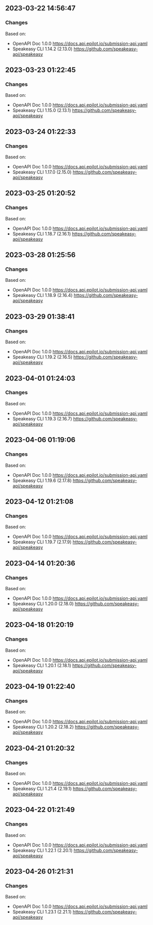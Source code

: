 

## 2023-03-22 14:56:47
### Changes
Based on:
- OpenAPI Doc 1.0.0 https://docs.api.epilot.io/submission-api.yaml
- Speakeasy CLI 1.14.2 (2.13.0) https://github.com/speakeasy-api/speakeasy

## 2023-03-23 01:22:45
### Changes
Based on:
- OpenAPI Doc 1.0.0 https://docs.api.epilot.io/submission-api.yaml
- Speakeasy CLI 1.15.0 (2.13.1) https://github.com/speakeasy-api/speakeasy

## 2023-03-24 01:22:33
### Changes
Based on:
- OpenAPI Doc 1.0.0 https://docs.api.epilot.io/submission-api.yaml
- Speakeasy CLI 1.17.0 (2.15.0) https://github.com/speakeasy-api/speakeasy

## 2023-03-25 01:20:52
### Changes
Based on:
- OpenAPI Doc 1.0.0 https://docs.api.epilot.io/submission-api.yaml
- Speakeasy CLI 1.18.7 (2.16.1) https://github.com/speakeasy-api/speakeasy

## 2023-03-28 01:25:56
### Changes
Based on:
- OpenAPI Doc 1.0.0 https://docs.api.epilot.io/submission-api.yaml
- Speakeasy CLI 1.18.9 (2.16.4) https://github.com/speakeasy-api/speakeasy

## 2023-03-29 01:38:41
### Changes
Based on:
- OpenAPI Doc 1.0.0 https://docs.api.epilot.io/submission-api.yaml
- Speakeasy CLI 1.19.2 (2.16.5) https://github.com/speakeasy-api/speakeasy

## 2023-04-01 01:24:03
### Changes
Based on:
- OpenAPI Doc 1.0.0 https://docs.api.epilot.io/submission-api.yaml
- Speakeasy CLI 1.19.3 (2.16.7) https://github.com/speakeasy-api/speakeasy

## 2023-04-06 01:19:06
### Changes
Based on:
- OpenAPI Doc 1.0.0 https://docs.api.epilot.io/submission-api.yaml
- Speakeasy CLI 1.19.6 (2.17.8) https://github.com/speakeasy-api/speakeasy

## 2023-04-12 01:21:08
### Changes
Based on:
- OpenAPI Doc 1.0.0 https://docs.api.epilot.io/submission-api.yaml
- Speakeasy CLI 1.19.7 (2.17.9) https://github.com/speakeasy-api/speakeasy

## 2023-04-14 01:20:36
### Changes
Based on:
- OpenAPI Doc 1.0.0 https://docs.api.epilot.io/submission-api.yaml
- Speakeasy CLI 1.20.0 (2.18.0) https://github.com/speakeasy-api/speakeasy

## 2023-04-18 01:20:19
### Changes
Based on:
- OpenAPI Doc 1.0.0 https://docs.api.epilot.io/submission-api.yaml
- Speakeasy CLI 1.20.1 (2.18.1) https://github.com/speakeasy-api/speakeasy

## 2023-04-19 01:22:40
### Changes
Based on:
- OpenAPI Doc 1.0.0 https://docs.api.epilot.io/submission-api.yaml
- Speakeasy CLI 1.20.2 (2.18.2) https://github.com/speakeasy-api/speakeasy

## 2023-04-21 01:20:32
### Changes
Based on:
- OpenAPI Doc 1.0.0 https://docs.api.epilot.io/submission-api.yaml
- Speakeasy CLI 1.21.4 (2.19.1) https://github.com/speakeasy-api/speakeasy

## 2023-04-22 01:21:49
### Changes
Based on:
- OpenAPI Doc 1.0.0 https://docs.api.epilot.io/submission-api.yaml
- Speakeasy CLI 1.22.1 (2.20.1) https://github.com/speakeasy-api/speakeasy

## 2023-04-26 01:21:31
### Changes
Based on:
- OpenAPI Doc 1.0.0 https://docs.api.epilot.io/submission-api.yaml
- Speakeasy CLI 1.23.1 (2.21.1) https://github.com/speakeasy-api/speakeasy